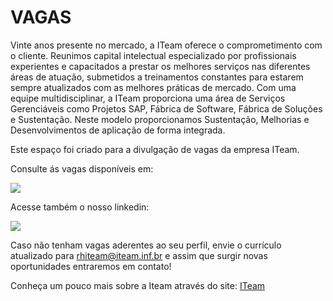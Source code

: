 # VAGAS
Vinte anos presente no mercado, a ITeam oferece o comprometimento com o cliente.
Reunimos capital intelectual especializado por profissionais experientes e capacitados a prestar os melhores serviços nas diferentes áreas de atuação, submetidos a treinamentos constantes para estarem sempre atualizados com as melhores práticas de mercado.
Com uma equipe multidisciplinar, a ITeam proporciona uma área de Serviços Gerenciáveis como Projetos SAP, Fábrica de Software, Fábrica de Soluções e Sustentação. Neste modelo proporcionamos Sustentação, Melhorias e Desenvolvimentos de aplicação de forma integrada.

Este espaço foi criado para a divulgação de vagas da empresa ITeam.

Consulte ás vagas disponíveis em:
<div> 
 <a href="https://github.com/ITeam-oportunidades/VAGAS/issues" target="_blank"><img src="https://img.shields.io/badge/GitHub-100000?style=for-the-badge&logo=github&logoColor=white"></a>
</div>

Acesse também o nosso linkedin:
<div> 
 <a href="https://www.linkedin.com/company/advanced-iteam-consultoria-em-inform-tica/mycompany/verification/" target="_blank"><img src="https://img.shields.io/badge/LinkedIn-0077B5?style=for-the-badge&logo=linkedin&logoColor=white"></a>
</div>

Caso não tenham vagas aderentes ao seu perfil, envie o currículo atualizado para rhiteam@iteam.inf.br e assim que surgir novas oportunidades entraremos em contato!

Conheça um pouco mais sobre a Iteam através do site: <a href="https://www.iteam.inf.br/">ITeam</a>
